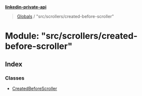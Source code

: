 **[linkedin-private-api](../README.md)**

> [Globals](../globals.md) / "src/scrollers/created-before-scroller"

# Module: "src/scrollers/created-before-scroller"

## Index

### Classes

* [CreatedBeforeScroller](../classes/_src_scrollers_created_before_scroller_.createdbeforescroller.md)
